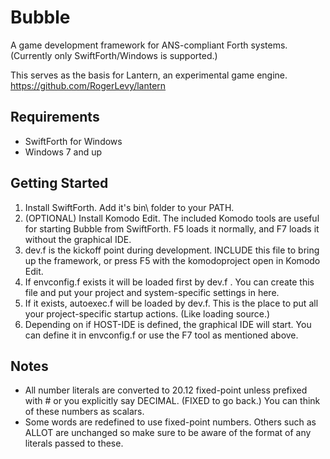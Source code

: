 # Bubble

A game development framework for ANS-compliant Forth systems.  (Currently only SwiftForth/Windows is supported.)

This serves as the basis for Lantern, an experimental game engine. https://github.com/RogerLevy/lantern

## Requirements
- SwiftForth for Windows
- Windows 7 and up


## Getting Started
1. Install SwiftForth.  Add it's bin\ folder to your PATH.
1. (OPTIONAL) Install Komodo Edit.  The included Komodo tools are useful for starting Bubble from SwiftForth.   F5 loads it normally, and F7 loads it without the graphical IDE.
1. dev.f is the kickoff point during development.  INCLUDE this file to bring up the framework, or press F5 with the komodoproject open in Komodo Edit.
1. If envconfig.f exists it will be loaded first by dev.f . You can create this file and put your project and system-specific settings in here.
1. If it exists, autoexec.f will be loaded by dev.f.  This is the place to put all your project-specific startup actions.  (Like loading source.)
1. Depending on if HOST-IDE is defined, the graphical IDE will start.  You can define it in envconfig.f or use the F7 tool as mentioned above.


## Notes

- All number literals are converted to 20.12 fixed-point unless prefixed with # or you explicitly say DECIMAL.  (FIXED to go back.)  You can think of these numbers as scalars.
- Some words are redefined to use fixed-point numbers.  Others such as ALLOT are unchanged so make sure to be aware of the format of any literals passed to these.

